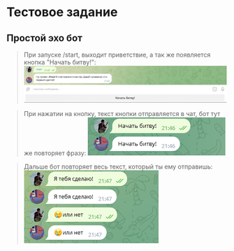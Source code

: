 # Тестовое задание
## Простой эхо бот 
>При запуске /start, выходит приветствие, а так же появляется кнопка "Начать битву!":
![img.png](img.png)

>При нажатии на кнопку, текст кнопки отправляется в чат, бот тут же повторяет фразу:
![img_1.png](img_1.png)

>Дальше бот повторяет весь текст, который ты ему отправишь:
![img_2.png](img_2.png)
